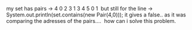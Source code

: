 my set has pairs ->
4 0
2 3
1 3
4 5
0 1
​
but still for the line -> System.out.println(set.contains(new Pair(4,0)));
it gives a false..
as it was comparing the adresses of the pairs....
​
how can i solve this problem.
​